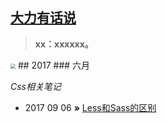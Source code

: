 ## [大力有话说](http://laoxue.org)
> **xx：xxxxxx。**

<img src="https://pic1.zhimg.com/80/v2-d29a15b6fa405f08090a5a11692d4660_hd.jpg" style="zoom:50%" />
## 2017
### 六月

*Css相关笔记*

*  2017 09 06 **»** [Less和Sass的区别](https://github.com/laoxue/bolg/issues/1)

